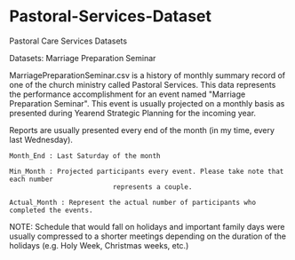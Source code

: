 # Pastoral-Services-Dataset
Pastoral Care Services Datasets

Datasets: Marriage Preparation Seminar

MarriagePreparationSeminar.csv is a history of monthly summary record of one of the church ministry called 
Pastoral Services. This data represents the performance accomplishment for an event named 
"Marriage Preparation Seminar". This event is usually projected on a monthly basis as presented during 
Yearend Strategic Planning for the incoming year.

Reports are usually presented every end of the month (in my time, every last Wednesday).
 			
    Month_End : Last Saturday of the month
 			
    Min_Month : Projected participants every event. Please take note that each number 
 						      represents a couple.
 			
    Actual_Month : Represent the actual number of participants who completed the events.
 
NOTE: Schedule that would fall on holidays and important family days were usually compressed to a shorter meetings depending on the duration of the holidays (e.g. Holy Week, Christmas weeks, etc.)
